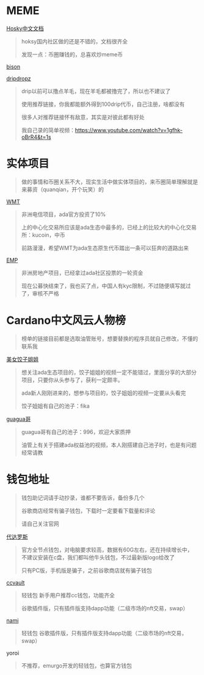 


# MEME

[Hosky中文文档](https://cryptos.gitbook.io/hosky/)
> hoksy国内社区做的还是不错的，文档很齐全
> 
> 发现一点：币圈赚钱的，总喜欢炒meme币

[bison](https://twitter.com/bisoncoin_io)

[dripdropz](https://dripdropz.io/?ref=E81jROk0)
> drip以前可以撸点羊毛，现在羊毛都被撸完了，所以也不建议了
>
> 使用推荐链接，你我都能额外得到100drip代币，自己注册，啥都没有
>
> 很多人对推荐链接怀有敌意，其实是对彼此都有好处
>
> 我自己录的简单视频：https://www.youtube.com/watch?v=1gfhk-oBrR4&t=1s


# 实体项目
> 做的事情和币圈关系不大，现实生活中做实体项目的，来币圈简单理解就是来募资（quanqian，开个玩笑）的

[WMT](https://twitter.com/wmtoken)
> 非洲电信项目，ada官方投资了10%
> 
> 上的中心化交易所应该是ada生态中最多的，已经上的比较大的中心化交易所：kucoin，中币
> 
> 前路漫漫，希望WMT为ada生态原生代币踏出一条可以狂奔的道路出来

[EMP](https://twitter.com/empowa_io)
> 非洲房地产项目，已经拿过ada社区投票的一轮资金
> 
> 现在公募快结束了，我也买了点，中国人有kyc限制，不过随便填写就过了，审核不严格

# Cardano中文风云人物榜
> 榜单的链接目前都是选取油管账号，想要替换的程序员就自己修改，不懂的联系我

[美女饺子姐姐](https://www.youtube.com/c/BullishDumpling%E9%A5%BA%E5%AD%90)
> 想关注ada生态项目的，饺子姐姐的视频一定不能错过，里面分享的大部分项目，只要你从头参与了，获利一定颇丰。
>
> ada新人刚刚进来的，想参与项目的，饺子姐姐的视频一定要从头看完
>
> 饺子姐姐有自己的池子：fika

[guagua哥](https://www.youtube.com/channel/UCw6MUzxa6jvgI8yN1PnxQEA/videos)
> guagua哥有自己的池子：996，欢迎大家质押
>
> 油管上有关于搭建ada权益池的视频，本人刚搭建自己池子时，也是有问题经常请教

# 钱包地址
> 钱包助记词请手动抄录，谁都不要告诉，备份多几个
> 
> 谷歌商店经常有骗子钱包，下载时一定要看下载量和评论
> 
> 请自己关注官网

[代达罗斯](https://daedaluswallet.io/)
> 官方全节点钱包，对电脑要求较高，数据有60G左右，还在持续增长中，
> 不建议安装在c盘，我们都叫他牛头钱包，不过最新版logo给改了
> 
> 只有PC版，手机版是骗子，之前谷歌商店就有骗子钱包

[ccvault](https://chrome.google.com/webstore/detail/ccvaultio/kmhcihpebfmpgmihbkipmjlmmioameka)
> 轻钱包 新手用户推荐cc钱包，功能齐全
> 
> 谷歌插件版，只有插件版支持dapp功能（二级市场的nft交易，swap）

[nami](https://chrome.google.com/webstore/detail/nami/lpfcbjknijpeeillifnkikgncikgfhdo)
> 轻钱包 谷歌插件版，只有插件版支持dapp功能（二级市场的nft交易，swap）

yoroi
> 不推荐，emurgo开发的轻钱包，也算官方钱包




